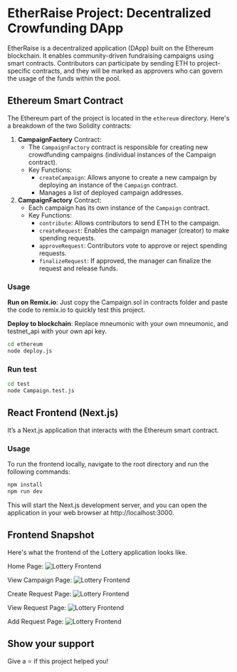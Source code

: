 # EtherRaise Project: Decentralized Crowfunding DApp

EtherRaise is a decentralized application (DApp) built on the Ethereum blockchain. It enables community-driven fundraising campaigns using smart contracts. 
Contributors can participate by sending ETH to project-specific contracts, and they will be marked as approvers who can govern the usage of the funds within the pool.

## Ethereum Smart Contract

The Ethereum part of the project is located in the `ethereum` directory. Here's a breakdown of the two Solidity contracts:
1. **CampaignFactory** Contract:
    - The `CampaignFactory` contract is responsible for creating new crowdfunding campaigns (individual instances of the Campaign contract).
    - Key Functions:
      - `createCampaign`: Allows anyone to create a new campaign by deploying an instance of the `Campaign` contract.
      - Manages a list of deployed campaign addresses.
2. **CampaignFactory** Contract:
    - Each campaign has its own instance of the `Campaign` contract.
    - Key Functions:
      - `contribute`: Allows contributors to send ETH to the campaign.
      - `createRequest`: Enables the campaign manager (creator) to make spending requests.
      - `approveRequest`: Contributors vote to approve or reject spending requests.
      - `finalizeRequest`: If approved, the manager can finalize the request and release funds.

### Usage
**Run on Remix.io**: Just copy the Campaign.sol in contracts folder and paste the code to remix.io to quickly test this project.

**Deploy to blockchain**: 
Replace mneumonic with your own mneumonic, and testnet_api with your own api key.
```bash
cd ethereum
node deploy.js
```

### Run test 
```bash
cd test
node Campaign.test.js
```

## React Frontend (Next.js)

 It’s a Next.js application that interacts with the Ethereum smart contract.

### Usage
To run the frontend locally, navigate to the root directory and run the following commands:
```bash
npm install
npm run dev
```

This will start the Next.js development server, and you can open the application in your web browser at http://localhost:3000.

## Frontend Snapshot

Here's what the frontend of the Lottery application looks like.

Home Page:
![Lottery Frontend](https://i.imgur.com/oUOhBmp.png)

View Campaign Page:
![Lottery Frontend](https://i.imgur.com/qKsE5yP.png)

Create Request Page:
![Lottery Frontend](https://i.imgur.com/5Oj4Vui.png)

View Request Page:
![Lottery Frontend](https://i.imgur.com/Nd5gelW.png)

Add Request Page:
![Lottery Frontend](https://i.imgur.com/SyYmdI9.png)

## Show your support
Give a ⭐ if this project helped you!





